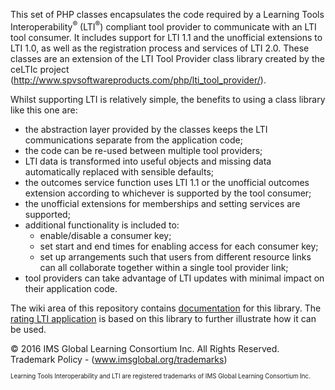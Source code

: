 ﻿This set of PHP classes encapsulates the code required by a Learning Tools Interoperability<sup>®</sup> (LTI<sup>®</sup>) compliant tool provider to communicate with an LTI tool consumer.
It includes support for LTI 1.1 and the unofficial extensions to LTI 1.0, as well as the registration process and services of LTI 2.0.
These classes are an extension of the LTI Tool Provider class library created by the ceLTIc project (http://www.spvsoftwareproducts.com/php/lti_tool_provider/).

Whilst supporting LTI is relatively simple, the benefits to using a class library like this one are:
* the abstraction layer provided by the classes keeps the LTI communications separate from the application code;
* the code can be re-used between multiple tool providers;
* LTI data is transformed into useful objects and missing data automatically replaced with sensible defaults;
* the outcomes service function uses LTI 1.1 or the unofficial outcomes extension according to whichever is supported by the tool consumer;
* the unofficial extensions for memberships and setting services are supported;
* additional functionality is included to:
    * enable/disable a consumer key;
    * set start and end times for enabling access for each consumer key;
    * set up arrangements such that users from different resource links can all collaborate together within a single tool provider link;
* tool providers can take advantage of LTI updates with minimal impact on their application code.

The wiki area of this repository contains [documentation](https://github.com/IMSGlobal/LTI-Tool-Provider-Library-PHP/wiki) for this library.  The [rating LTI application](https://github.com/IMSGlobal/LTI-Sample-Tool-Provider-PHP) is based on this library to further illustrate how it can be used.

&copy; 2016 IMS Global Learning Consortium Inc. All Rights Reserved. Trademark Policy - (www.imsglobal.org/trademarks)

<sup><sub>Learning Tools Interoperability and LTI are registered trademarks of IMS Global Learning Consortium Inc.</sub></sup>
